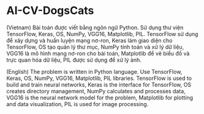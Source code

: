 # AI-CV-DogsCats
(Vietnam)
Bài toán được viết bằng ngôn ngữ Python. Sử dụng thư viện TensorFlow, Keras, OS, NumPy, VGG16, Matplotlib, PIL. TensorFlow sử dụng để xây dựng và huấn luyện mạng nơ-ron, Keras làm giao diện cho TensorFlow, OS tạo quản lý thư mục, NumPy tính toán và xử lý dữ liệu, 
VGG16 là mô hình mạng nơ-ron cho bài toán,  Matplotlib để vẽ biểu đồ và trực quan hóa dữ liệu, PIL được sử dụng để xử lý ảnh.

(English)
The problem is written in Python language. Use TensorFlow, Keras, OS, NumPy, VGG16, Matplotlib, PIL libraries. TensorFlow is used to build and train neural networks, Keras is the interface for TensorFlow, OS creates directory management, NumPy calculates and processes data,
VGG16 is the neural network model for the problem, Matplotlib for plotting and data visualization, PIL is used for image processing.
